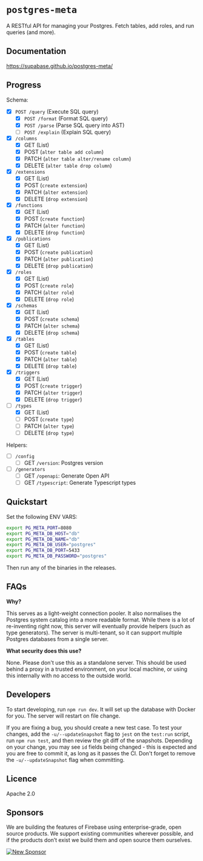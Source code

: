# `postgres-meta`

A RESTful API for managing your Postgres. Fetch tables, add roles, and run queries (and more).

## Documentation

https://supabase.github.io/postgres-meta/

## Progress

Schema:

- [X] `POST /query` (Execute SQL query)
  - [x] `POST /format` (Format SQL query)
  - [x] `POST /parse` (Parse SQL query into AST)
  - [ ] `POST /explain` (Explain SQL query)
- [X] `/columns`
  - [X] GET (List)
  - [X] POST (`alter table add column`)
  - [X] PATCH (`alter table alter/rename column`)
  - [X] DELETE (`alter table drop column`)
- [X] `/extensions`
  - [X] GET (List)
  - [X] POST (`create extension`)
  - [X] PATCH (`alter extension`)
  - [X] DELETE (`drop extension`)
- [X] `/functions`
  - [X] GET (List)
  - [X] POST (`create function`)
  - [X] PATCH (`alter function`)
  - [X] DELETE (`drop function`)
- [X] `/publications`
  - [X] GET (List)
  - [X] POST (`create publication`)
  - [X] PATCH (`alter publication`)
  - [X] DELETE (`drop publication`)
- [X] `/roles`
  - [X] GET (List)
  - [X] POST (`create role`)
  - [X] PATCH (`alter role`)
  - [X] DELETE (`drop role`)
- [X] `/schemas`
  - [X] GET (List)
  - [X] POST (`create schema`)
  - [X] PATCH (`alter schema`)
  - [X] DELETE (`drop schema`)
- [X] `/tables`
  - [X] GET (List)
  - [X] POST (`create table`)
  - [X] PATCH (`alter table`)
  - [X] DELETE (`drop table`)
- [X] `/triggers`
  - [X] GET (List)
  - [X] POST (`create trigger`)
  - [X] PATCH (`alter trigger`)
  - [X] DELETE (`drop trigger`)
- [ ] `/types`
  - [X] GET (List)
  - [ ] POST (`create type`)
  - [ ] PATCH (`alter type`)
  - [ ] DELETE (`drop type`)

Helpers:

- [ ] `/config`
  - [ ] GET `/version`: Postgres version 
- [ ] `/generators`
  - [ ] GET `/openapi`: Generate Open API 
  - [ ] GET `/typescript`: Generate Typescript types

## Quickstart

Set the following ENV VARS:

```bash
export PG_META_PORT=8080
export PG_META_DB_HOST="db"
export PG_META_DB_NAME="db"
export PG_META_DB_USER="postgres"
export PG_META_DB_PORT=5433
export PG_META_DB_PASSWORD="postgres"
```

Then run any of the binaries in the releases.

## FAQs

**Why?**

This serves as a light-weight connection pooler. It also normalises the Postgres system catalog into a more readable format. While there is a lot of re-inventing right now, this server will eventually provide helpers (such as type generators). The server is multi-tenant, so it can support multiple Postgres databases from a single server.

**What security does this use?**

None. Please don't use this as a standalone server. This should be used behind a proxy in a trusted environment, on your local machine, or using this internally with no access to the outside world. 

## Developers

To start developing, run `npm run dev`. It will set up the database with Docker for you. The server will restart on file change.

If you are fixing a bug, you should create a new test case. To test your changes, add the `-u/--updateSnapshot` flag to `jest` on the `test:run` script, run `npm run test`, and then review the git diff of the snapshots. Depending on your change, you may see `id` fields being changed - this is expected and you are free to commit it, as long as it passes the CI. Don't forget to remove the `-u/--updateSnapshot` flag when committing.

## Licence

Apache 2.0

## Sponsors

We are building the features of Firebase using enterprise-grade, open source products. We support existing communities wherever possible, and if the products don’t exist we build them and open source them ourselves.

[![New Sponsor](https://user-images.githubusercontent.com/10214025/90518111-e74bbb00-e198-11ea-8f88-c9e3c1aa4b5b.png)](https://github.com/sponsors/supabase)